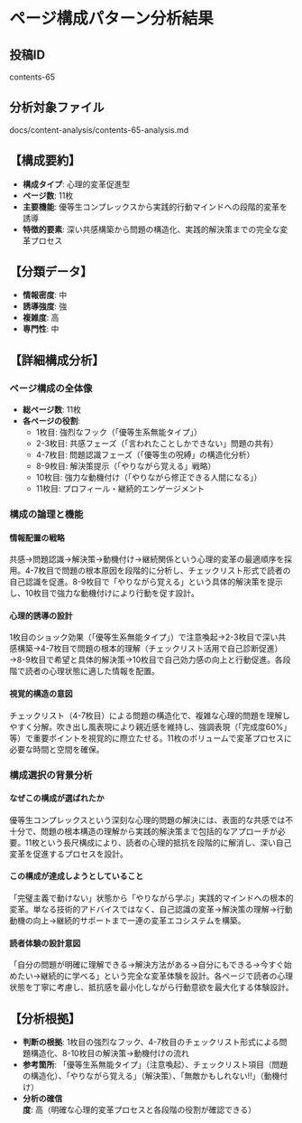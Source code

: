 # ページ構成パターン分析結果

## 投稿ID
contents-65

## 分析対象ファイル
docs/content-analysis/contents-65-analysis.md

## 【構成要約】
- **構成タイプ**: 心理的変革促進型
- **ページ数**: 11枚
- **主要機能**: 優等生コンプレックスから実践的行動マインドへの段階的変革を誘導
- **特徴的要素**: 深い共感構築から問題の構造化、実践的解決策までの完全な変革プロセス

## 【分類データ】
- **情報密度**: 中
- **誘導強度**: 強
- **複雑度**: 高
- **専門性**: 中

## 【詳細構成分析】

### ページ構成の全体像
- **総ページ数**: 11枚
- **各ページの役割**:
  - 1枚目: 強烈なフック（「優等生系無能タイプ」）
  - 2-3枚目: 共感フェーズ（「言われたことしかできない」問題の共有）
  - 4-7枚目: 問題認識フェーズ（「優等生の呪縛」の構造化分析）
  - 8-9枚目: 解決策提示（「やりながら覚える」戦略）
  - 10枚目: 強力な動機付け（「やりながら修正できる人間になる」）
  - 11枚目: プロフィール・継続的エンゲージメント

### 構成の論理と機能

#### 情報配置の戦略
共感→問題認識→解決策→動機付け→継続関係という心理的変革の最適順序を採用。4-7枚目で問題の根本原因を段階的に分析し、チェックリスト形式で読者の自己認識を促進。8-9枚目で「やりながら覚える」という具体的解決策を提示し、10枚目で強力な動機付けにより行動を促す設計。

#### 心理的誘導の設計
1枚目のショック効果（「優等生系無能タイプ」）で注意喚起→2-3枚目で深い共感構築→4-7枚目で問題の根本的理解（チェックリスト活用で自己診断促進）→8-9枚目で希望と具体的解決策→10枚目で自己効力感の向上と行動促進。各段階で読者の心理状態に適した情報を配置。

#### 視覚的構造の意図
チェックリスト（4-7枚目）による問題の構造化で、複雑な心理的問題を理解しやすく分解。吹き出し風表現により親近感を維持し、強調表現（「完成度60%」等）で重要ポイントを視覚的に際立たせる。11枚のボリュームで変革プロセスに必要な時間と空間を確保。

### 構成選択の背景分析

#### なぜこの構成が選ばれたか
優等生コンプレックスという深刻な心理的問題の解決には、表面的な共感では不十分で、問題の根本構造の理解から実践的解決策まで包括的なアプローチが必要。11枚という長尺構成により、読者の心理的抵抗を段階的に解消し、深い自己変革を促進するプロセスを設計。

#### この構成が達成しようとしていること
「完璧主義で動けない」状態から「やりながら学ぶ」実践的マインドへの根本的変革。単なる技術的アドバイスではなく、自己認識の変革→解決策の理解→行動動機の向上→継続的サポートまで一連の変革エコシステムを構築。

#### 読者体験の設計意図
「自分の問題が明確に理解できる→解決方法がある→自分にもできる→今すぐ始めたい→継続的に学べる」という完全な変革体験を設計。各ページで読者の心理状態を丁寧に考慮し、抵抗感を最小化しながら行動意欲を最大化する体験設計。

## 【分析根拠】
- **判断の根拠**: 1枚目の強烈なフック、4-7枚目のチェックリスト形式による問題構造化、8-10枚目の解決策→動機付けの流れ
- **参考箇所**: 「優等生系無能タイプ」（注意喚起）、チェックリスト項目（問題の構造化）、「やりながら覚える」（解決策）、「無敵かもしれない!!」（動機付け）
- **分析の確信度**: 高（明確な心理的変革プロセスと各段階の役割が確認できる）